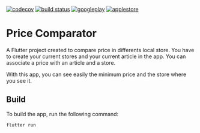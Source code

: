 [![codecov](https://codecov.io/gl/Jouby/price-comparator/branch/master/graph/badge.svg?token=8TTLMQ5BZS)](https://codecov.io/gl/Jouby/price-comparator) [![build status](https://gitlab.com/the-dead-masked-company/price-comparator/badges/master/pipeline.svg)](https://gitlab.com/the-dead-masked-company/price-comparator/-/pipelines/latest) [![googleplay](https://img.shields.io/endpoint?color=brightgreen&logo=google-play&logoColor=white&url=https%3A%2F%2Fplayshields.herokuapp.com%2Fplay%3Fi%3Dthe_dead_masked_company.price_comparator%26l%3Dversion%26m%3D%24version)](https://play.google.com/store/apps/details?id=the_dead_masked_company.price_comparator) [![applestore](https://img.shields.io/static/v1?label=version&message=unavailable&color=red&logo=apple)]()

# Price Comparator

A Flutter project created to compare price in differents local store. You have to create your current stores and your current article in the app. You can associate a price with an article and a store.

With this app, you can see easily the minimum price and the store where you see it.

## Build

To build the app, run the following command:

```flutter run```
